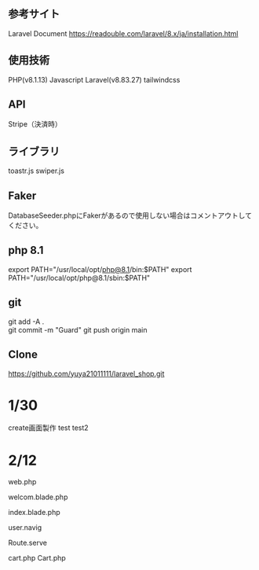 ## 参考サイト
Laravel Document
https://readouble.com/laravel/8.x/ja/installation.html


## 使用技術
PHP(v8.1.13) Javascript Laravel(v8.83.27) tailwindcss

## API
Stripe（決済時）

## ライブラリ
toastr.js swiper.js

## Faker
DatabaseSeeder.phpにFakerがあるので使用しない場合はコメントアウトしてください。


## php 8.1
export PATH="/usr/local/opt/php@8.1/bin:$PATH"
export PATH="/usr/local/opt/php@8.1/sbin:$PATH"

## git

git add -A .  
git commit -m "Guard"
git push origin main 

## Clone 
https://github.com/yuya21011111/laravel_shop.git


# 1/30
 create画面製作
 test
 test2

 # 2/12

 web.php 

 welcom.blade.php

 index.blade.php

 user.navig

 Route.serve

 cart.php Cart.php
